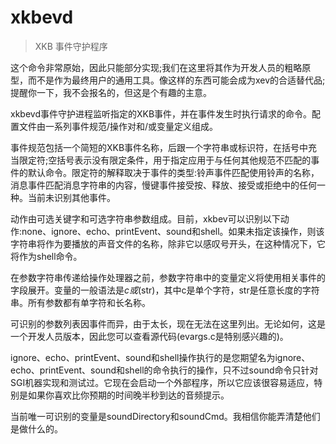 # xkbevd

> XKB 事件守护程序

这个命令非常原始，因此只能部分实现;我们在这里将其作为开发人员的粗略原型，而不是作为最终用户的通用工具。像这样的东西可能会成为xev的合适替代品;提醒你一下，我不会报名的，但这是个有趣的主意。

xkbevd事件守护进程监听指定的XKB事件，并在事件发生时执行请求的命令。配置文件由一系列事件规范/操作对和/或变量定义组成。

事件规范包括一个简短的XKB事件名称，后跟一个字符串或标识符，在括号中充当限定符;空括号表示没有限定条件，用于指定应用于与任何其他规范不匹配的事件的默认命令。限定符的解释取决于事件的类型:铃声事件匹配使用铃声的名称，消息事件匹配消息字符串的内容，慢键事件接受按、释放、接受或拒绝中的任何一种。当前未识别其他事件。

动作由可选关键字和可选字符串参数组成。目前，xkbev可以识别以下动作:none、ignore、echo、printEvent、sound和shell。如果未指定该操作，则该字符串将作为要播放的声音文件的名称，除非它以感叹号开头，在这种情况下，它将作为shell命令。

在参数字符串传递给操作处理器之前，参数字符串中的变量定义将使用相关事件的字段展开。变量的一般语法是$c或$(str)，其中c是单个字符，str是任意长度的字符串。所有参数都有单字符和长名称。

可识别的参数列表因事件而异，由于太长，现在无法在这里列出。无论如何，这是一个开发人员版本，因此您可以查看源代码(evargs.c是特别感兴趣的)。

ignore、echo、printEvent、sound和shell操作执行的是您期望名为ignore、echo、printEvent、sound和shell的命令执行的操作，只不过sound命令只针对SGI机器实现和测试过。它现在会启动一个外部程序，所以它应该很容易适应，特别是如果你喜欢比你预期的时间晚半秒到达的音频提示。

当前唯一可识别的变量是soundDirectory和soundCmd。我相信你能弄清楚他们是做什么的。
